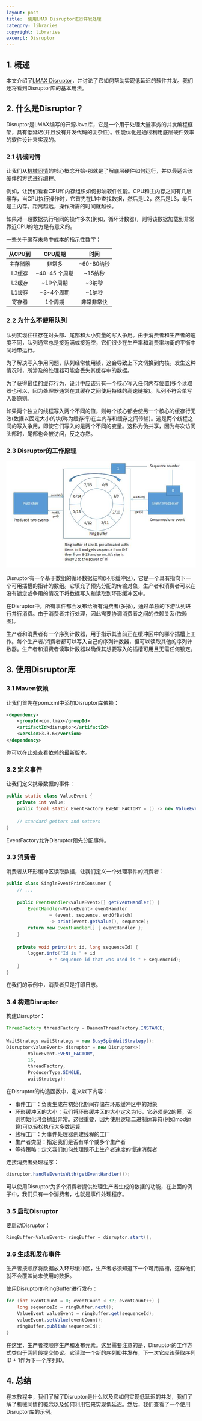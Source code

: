 ```yaml
---
layout: post
title:  使用LMAX Disruptor进行并发处理
category: libraries
copyright: libraries
excerpt: Disruptor
---
```


## 1. 概述

本文介绍了[LMAX Disruptor](https://lmax-exchange.github.io/disruptor/)，并讨论了它如何帮助实现低延迟的软件并发。我们还将看到Disruptor库的基本用法。

## 2. 什么是Disruptor？

Disruptor是LMAX编写的开源Java库，它是一个用于处理大量事务的并发编程框架，具有低延迟(并且没有并发代码的复杂性)。性能优化是通过利用底层硬件效率的软件设计来实现的。

### 2.1 机械同情

让我们从[机械同情](https://www.infoq.com/presentations/mechanical-sympathy)的核心概念开始-那就是了解底层硬件如何运行，并以最适合该硬件的方式进行编程。

例如，让我们看看CPU和内存组织如何影响软件性能。CPU和主内存之间有几层缓存，当CPU执行操作时，它首先在L1中查找数据，然后是L2，然后是L3，最后是主内存。距离越远，操作所需的时间就越长。

如果对一段数据执行相同的操作多次(例如，循环计数器)，则将该数据加载到非常靠近CPU的地方是有意义的。

一些关于缓存未命中成本的指示性数字：

| 从CPU到 |   CPU周期    |    时间    |
|:-----:|:----------:| :--------: |
| 主存储器  |    非常多     | ~60-80纳秒 |
| L3缓存  | ~40-45 个周期 |  ~15纳秒   |
| L2缓存  |   ~10个周期   |   ~3纳秒   |
| L1缓存  |  ~3-4个周期   |   ~1纳秒   |
|  寄存器  |    1个周期    | 非常非常快 |

### 2.2 为什么不使用队列

队列实现往往存在对头部、尾部和大小变量的写入争用。由于消费者和生产者的速度不同，队列通常总是接近满或接近空，它们很少在生产率和消费率均衡的平衡中间地带运行。

为了解决写入争用问题，队列经常使用锁，这会导致上下文切换到内核。发生这种情况时，所涉及的处理器可能会丢失其缓存中的数据。

为了获得最佳的缓存行为，设计中应该只有一个核心写入任何内存位置(多个读取器也可以，因为处理器通常在其缓存之间使用特殊的高速链接)。队列不符合单写入器原则。

如果两个独立的线程写入两个不同的值，则每个核心都会使另一个核心的缓存行无效(数据以固定大小的块(称为缓存行)在主内存和缓存之间传输)。这是两个线程之间的写入争用，即使它们写入的是两个不同的变量。这称为伪共享，因为每次访问头部时，尾部也会被访问，反之亦然。

### 2.3 Disruptor的工作原理

![](/assets/images/2025/libraries/lmaxdisruptorconcurrency01.png)

Disruptor有一个基于数组的循环数据结构(环形缓冲区)，它是一个具有指向下一个可用插槽的指针的数组。它填充了预先分配的传输对象，生产者和消费者可以在没有锁定或争用的情况下将数据写入和读取到环形缓冲区中。

在Disruptor中，所有事件都会发布给所有消费者(多播)，通过单独的下游队列进行并行消费。由于消费者并行处理，因此需要协调消费者之间的依赖关系(依赖图)。

生产者和消费者有一个序列计数器，用于指示其当前正在缓冲区中的哪个插槽上工作。每个生产者/消费者都可以写入自己的序列计数器，但可以读取其他的序列计数器。生产者和消费者读取计数器以确保其想要写入的插槽可用且无需任何锁定。

## 3. 使用Disruptor库

### 3.1 Maven依赖

让我们首先在pom.xml中添加Disruptor库依赖：

```xml
<dependency>
    <groupId>com.lmax</groupId>
    <artifactId>disruptor</artifactId>
    <version>3.3.6</version>
</dependency>
```

你可以在[此处](https://mvnrepository.com/artifact/com.lmax/disruptor)查看依赖的最新版本。

### 3.2 定义事件

让我们定义携带数据的事件：

```java
public static class ValueEvent {
    private int value;
    public final static EventFactory EVENT_FACTORY = () -> new ValueEvent();

    // standard getters and setters
}
```

EventFactory允许Disruptor预先分配事件。

### 3.3 消费者

消费者从环形缓冲区读取数据，让我们定义一个处理事件的消费者：

```java
public class SingleEventPrintConsumer {
    // ...

    public EventHandler<ValueEvent>[] getEventHandler() {
        EventHandler<ValueEvent> eventHandler
                = (event, sequence, endOfBatch)
                -> print(event.getValue(), sequence);
        return new EventHandler[] { eventHandler };
    }

    private void print(int id, long sequenceId) {
        logger.info("Id is " + id
                + " sequence id that was used is " + sequenceId);
    }
}
```

在我们的示例中，消费者只是打印日志。

### 3.4 构建Disruptor

构建Disruptor：

```java
ThreadFactory threadFactory = DaemonThreadFactory.INSTANCE;

WaitStrategy waitStrategy = new BusySpinWaitStrategy();
Disruptor<ValueEvent> disruptor = new Disruptor<>(
        ValueEvent.EVENT_FACTORY,
        16,
        threadFactory,
        ProducerType.SINGLE,
        waitStrategy);
```

在Disruptor的构造函数中，定义以下内容：

- 事件工厂：负责生成在初始化期间存储在环形缓冲区中的对象
- 环形缓冲区的大小：我们将环形缓冲区的大小定义为16，它必须是2的幂，否则初始化时会抛出异常。这很重要，因为使用逻辑二进制运算符(例如mod运算)可以轻松执行大多数运算
- 线程工厂：为事件处理器创建线程的工厂
- 生产者类型：指定我们是否有单个或多个生产者
- 等待策略：定义我们如何处理跟不上生产者速度的慢速消费者

连接消费者处理程序：

```java
disruptor.handleEventsWith(getEventHandler());
```

可以使用Disruptor为多个消费者提供处理生产者生成的数据的功能，在上面的例子中，我们只有一个消费者，也就是事件处理程序。

### 3.5 启动Disruptor

要启动Disruptor：

```java
RingBuffer<ValueEvent> ringBuffer = disruptor.start();
```

### 3.6 生成和发布事件

生产者按顺序将数据放入环形缓冲区，生产者必须知道下一个可用插槽，这样他们就不会覆盖尚未使用的数据。

使用Disruptor的RingBuffer进行发布：

```java
for (int eventCount = 0; eventCount < 32; eventCount++) {
    long sequenceId = ringBuffer.next();
    ValueEvent valueEvent = ringBuffer.get(sequenceId);
    valueEvent.setValue(eventCount);
    ringBuffer.publish(sequenceId);
}
```

在这里，生产者按顺序生产和发布元素。这里需要注意的是，Disruptor的工作方式类似于两阶段提交协议。它读取一个新的序列ID并发布，下一次它应该获取序列ID + 1作为下一个序列ID。

## 4. 总结

在本教程中，我们了解了Disruptor是什么以及它如何实现低延迟的并发，我们了解了机械同情的概念以及如何利用它来实现低延迟。然后，我们查看了一个使用Disruptor库的示例。